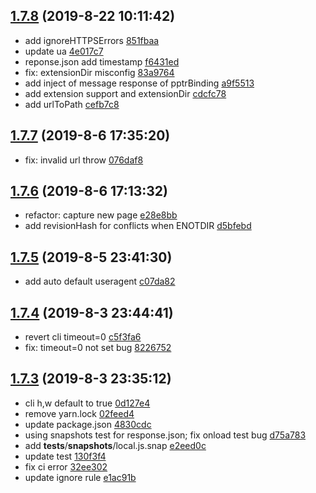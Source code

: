 <a name="1.7.8"></a>
## [1.7.8](https://github.com/futurist/fetch-site/compare/1.7.7...1.7.8) (2019-8-22 10:11:42)

- add ignoreHTTPSErrors  [851fbaa](https://github.com/futurist/fetch-site/commit/851fbaa)
- update ua  [4e017c7](https://github.com/futurist/fetch-site/commit/4e017c7)
- reponse.json add timestamp  [f6431ed](https://github.com/futurist/fetch-site/commit/f6431ed)
- fix: extensionDir misconfig  [83a9764](https://github.com/futurist/fetch-site/commit/83a9764)
- add inject of message response of pptrBinding  [a9f5513](https://github.com/futurist/fetch-site/commit/a9f5513)
- add extension support and extensionDir  [cdcfc78](https://github.com/futurist/fetch-site/commit/cdcfc78)
- add urlToPath  [cefb7c8](https://github.com/futurist/fetch-site/commit/cefb7c8)


<a name="1.7.7"></a>
## [1.7.7](https://github.com/futurist/fetch-site/compare/1.7.6...1.7.7) (2019-8-6 17:35:20)

- fix: invalid url throw  [076daf8](https://github.com/futurist/fetch-site/commit/076daf8)


<a name="1.7.6"></a>
## [1.7.6](https://github.com/futurist/fetch-site/compare/1.7.5...1.7.6) (2019-8-6 17:13:32)

- refactor: capture new page  [e28e8bb](https://github.com/futurist/fetch-site/commit/e28e8bb)
- add revisionHash for conflicts when ENOTDIR  [d5bfebd](https://github.com/futurist/fetch-site/commit/d5bfebd)


<a name="1.7.5"></a>
## [1.7.5](https://github.com/futurist/fetch-site/compare/1.7.4...1.7.5) (2019-8-5 23:41:30)

- add auto default useragent  [c07da82](https://github.com/futurist/fetch-site/commit/c07da82)


<a name="1.7.4"></a>
## [1.7.4](https://github.com/futurist/fetch-site/compare/1.7.3...1.7.4) (2019-8-3 23:44:41)

- revert cli timeout=0  [c5f3fa6](https://github.com/futurist/fetch-site/commit/c5f3fa6)
- fix: timeout=0 not set bug  [8226752](https://github.com/futurist/fetch-site/commit/8226752)


<a name="1.7.3"></a>
## [1.7.3](https://github.com/futurist/fetch-site/compare/1.7.2...1.7.3) (2019-8-3 23:35:12)

- cli h,w default to true  [0d127e4](https://github.com/futurist/fetch-site/commit/0d127e4)
- remove yarn.lock  [02feed4](https://github.com/futurist/fetch-site/commit/02feed4)
- update package.json  [4830cdc](https://github.com/futurist/fetch-site/commit/4830cdc)
- using snapshots test for response.json; fix onload test bug  [d75a783](https://github.com/futurist/fetch-site/commit/d75a783)
- add __tests__/__snapshots__/local.js.snap  [e2eed0c](https://github.com/futurist/fetch-site/commit/e2eed0c)
- update test  [130f3f4](https://github.com/futurist/fetch-site/commit/130f3f4)
- fix ci error  [32ee302](https://github.com/futurist/fetch-site/commit/32ee302)
- update ignore rule  [e1ac91b](https://github.com/futurist/fetch-site/commit/e1ac91b)


